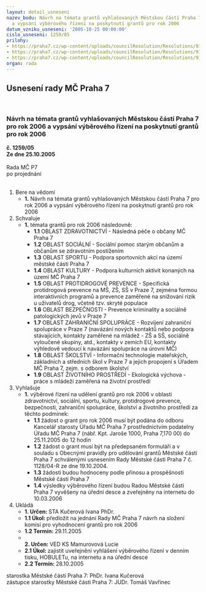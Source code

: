 ```yaml
---
layout: detail_usneseni
nazev_bodu: Návrh na témata grantů vyhlašovaných Městskou částí Praha 7 pro rok 2006
  a vypsání výběrového řízení na poskytnutí grantů pro rok 2006
datum_vzniku_usneseni: '2005-10-25 00:00:00'
cislo_usneseni: 1259/05
prilohy:
- https://praha7.cz/wp-content/uploads/councilResolution/Resolutions/9116/56-grantov%c3%a1_pravidla.doc
- https://praha7.cz/wp-content/uploads/councilResolution/Resolutions/9116/56-formul%c3%a1%c5%99_-_fo.doc
- https://praha7.cz/wp-content/uploads/councilResolution/Resolutions/9116/56-formul%c3%a1%c5%99_-_po.doc
organ: rada
---
```

<div id="ucUsn_pList" class="usn">
	<span><h2>Usnesení rady MČ Praha 7 </h2>
<br></span><div class="standBody">
<span><h3>Návrh na témata grantů vyhlašovaných Městskou částí Praha 7 pro rok 2006 a vypsání výběrového řízení na poskytnutí grantů pro rok 2006</h3></span><div class="center">
		<strong>č. 1259/05</strong><br>
	</div>
<div class="center">
		<strong>Ze dne 25.10.2005</strong><br><br>
	</div>Rada MČ P7<br> po projednání<br><br><ol>
<li>Bere na vědomí<ul><li>
<strong>1.</strong> Návrh na témata grantů vyhlašovaných Městskou částí Praha 7 pro rok 2006 a vypsání výběrového řízení na poskytnutí grantů pro rok 2006</li></ul>
</li>
<li>Schvaluje<ul><li>
<strong>1.</strong> témata grantů pro rok 2006 následovně: <ul>
<li>
<strong>1.1</strong> OBLAST ZDRAVOTNICTVÍ - Následná péče o občany MČ Praha 7 </li>
<li>
<strong>1.2</strong> OBLAST SOCIÁLNÍ - Sociální pomoc  starým občanům a občanům se zdravotním postižením </li>
<li>
<strong>1.3</strong> OBLAST SPORTU - Podpora sportovních akcí na území městské části Praha 7 </li>
<li>
<strong>1.4</strong> OBLAST KULTURY - Podpora kulturních aktivit konaných na území MČ Praha 7 </li>
<li>
<strong>1.5</strong> OBLAST PROTIDROGOVÉ PREVENCE - Specifická protidrogová prevence na MŠ, ZŠ, SŠ v Praze 7, zejména formou interaktivních programů a prevence zaměřené na snižování rizik u uživatelů drog, včetně tzv. skryté populace</li>
<li>
<strong>1.6</strong> OBLAST BEZPEČNOSTI - Prevence kriminality a sociálně patologických jevů v Praze 7 </li>
<li>
<strong>1.7</strong> OBLAST ZAHRANIČNÍ SPOLUPRÁCE - Rozvíjení zahraniční spolupráce v Praze 7 (navázání nových kontaktů nebo podpora stávajících, kontakty zaměřené na mládež - ZŠ a SŠ, sociálně vyloučené skupiny, atd., kontakty v zemích EU, kontakty výhledově vedoucí k navázání spolupráce na úrovni MČ) </li>
<li>
<strong>1.8</strong> OBLAST ŠKOLSTVÍ - Informační technologie mateřských, základních a středních škol v Praze 7 a jejich propojení s Úřadem MČ Praha 7, zejm. s odborem školství</li>
<li>
<strong>1.9</strong> OBLAST ŽIVOTNÍHO PROSTŘEDÍ - Ekologická výchova - práce s mládeží zaměřená na životní prostředí</li>
</ul>
</li></ul>
</li>
<li>Vyhlašuje<ul><li>
<strong>1.</strong> výběrové řízení na udělení grantů pro rok 2006 v oblasti zdravotnictví, sociální, sportu, kultury, protidrogové prevence, bezpečnosti, zahraniční spolupráce, školství a životního prostředí za těchto podmínek: <ul>
<li>
<strong>1.1</strong> žádost o grant pro rok 2006 musí být podána do odboru Kancelář starosty Úřadu MČ Praha 7 prostřednictvím podatelny Úřadu MČ Praha 7 (nábř. Kpt. Jaroše 1000, Praha 7,170 00) do  25.11.2005 do 12 hodin</li>
<li>
<strong>1.2</strong> žádost o grant musí být na předepsaném formuláři a v souladu s Obecnými pravidly pro udělování grantů Městské části Praha 7 schválenými usnesením Rady Městské části Praha 7 č. 1128/04-R ze dne 19.10.2004. </li>
<li>
<strong>1.3</strong> žádosti budou hodnoceny podle přínosu a prospěšnosti Městské části Praha 7 </li>
<li>
<strong>1.4</strong> výsledky výběrového řízení budou Radou Městské části Praha 7 vyvěšeny na úřední desce a zveřejněny na internetu do 10.03.2006</li>
</ul>
</li></ul>
</li>
<li>Ukládá<ul>
<li>
<strong>1. Určen: </strong>STA Kučerová Ivana PhDr.</li>
<li>
<strong>1.1 Úkol: </strong>předložit na jednání Rady MČ Praha 7 návrh na složení komisí pro vyhodnocení grantů pro rok 2006</li>
<li>
<strong>1.2 Termín: </strong>29.11.2005</li>
<li>
<strong><br>2. Určen: </strong>VED KS Mamurovová Lucie</li>
<li>
<strong>2.1 Úkol: </strong>zajistit uveřejnění vyhlášení výběrového řízení v denním tisku, HOBULETu, na internetu a na úřední desce</li>
<li>
<strong>2.2 Termín: </strong>28.10.2005</li>
</ul>
</li>
</ol>starostka Městské části Praha 7: PhDr. Ivana Kučerová<br>zástupce starostky Městské části Praha 7: JUDr. Tomáš Vavřinec 
</div>
</div>